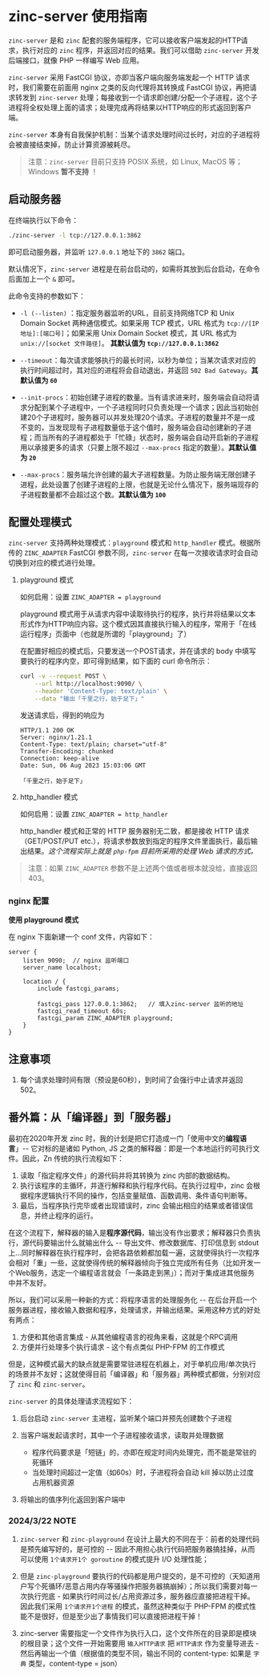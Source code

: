 # zinc-server 使用指南

`zinc-server` 是和 `zinc` 配套的服务端程序，它可以接收客户端发起的HTTP请求，执行对应的 `zinc` 程序，并返回对应的结果。我们可以借助 `zinc-server` 开发后端接口，就像 PHP 一样编写 Web 应用。

`zinc-server` 采用 FastCGI 协议，亦即当客户端向服务端发起一个 HTTP 请求时，我们需要在前面用 nginx 之类的反向代理将其转换成 FastCGI 协议，再把请求转发到 `zinc-server` 处理；每接收到一个请求即创建/分配一个子进程，这个子进程将全权处理上面的请求；处理完成再将结果以HTTP响应的形式返回到客户端。

`zinc-server` 本身有自我保护机制：当某个请求处理时间过长时，对应的子进程将会被直接结束掉，防止计算资源被耗尽。

> 注意：`zinc-server` 目前只支持 POSIX 系统，如 Linux, MacOS 等；Windows **暂不支持** ！

## 启动服务器

在终端执行以下命令：

```bash
./zinc-server -l tcp://127.0.0.1:3862
```

即可启动服务器，并监听 `127.0.0.1` 地址下的 `3862` 端口。

默认情况下，`zinc-server` 进程是在前台启动的，如需将其放到后台启动，在命令后面加上一个 `&` 即可。

此命令支持的参数如下：

  - `-l (--listen)` ：指定服务器监听的URL，目前支持网络TCP 和 Unix Domain Socket 两种通信模式。如果采用 TCP 模式，URL 格式为 `tcp://[IP地址]:[端口号]`；如果采用 Unix Domain Socket 模式，其 URL 格式为 `unix://[socket 文件路径]`。 **其默认值为 `tcp://127.0.0.1:3862`**

  - `--timeout`：每次请求能够执行的最长时间，以秒为单位；当某次请求对应的执行时间超过时，其对应的进程将会自动退出，并返回 `502 Bad Gateway`。**其默认值为 `60`**

  - `--init-procs`：初始创建子进程的数量。当有请求进来时，服务端会自动将请求分配到某个子进程中，一个子进程同时只负责处理一个请求；因此当初始创建20个子进程时，服务器可以并发处理20个请求。子进程的数量并不是一成不变的，当发现现有子进程数量低于这个值时，服务端会自动创建新的子进程；而当所有的子进程都处于「忙碌」状态时，服务端会自动开启新的子进程用以承接更多的请求（只要上限不超过 `--max-procs` 指定的数量）。**其默认值为 `20`**

  - `--max-procs`：服务端允许创建的最大子进程数量。为防止服务端无限创建子进程，此处设置了创建子进程的上限，也就是无论什么情况下，服务端现存的子进程数量都不会超过这个数。**其默认值为 `100`**

## 配置处理模式

`zinc-server` 支持两种处理模式：`playground` 模式和 `http_handler` 模式。根据所传的 `ZINC_ADAPTER` FastCGI 参数不同，`zinc-server` 在每一次接收请求时会自动切换到对应的模式进行处理。

1. playground 模式
    
    如何启用：设置 `ZINC_ADAPTER = playground`

    playground 模式用于从请求内容中读取待执行的程序，执行并将结果以文本形式作为HTTP响应内容。这个模式因其直接执行输入的程序，常用于「在线运行程序」页面中（也就是所谓的「playground」了）

    在配置好相应的模式后，只要发送一个POST请求，并在请求的 body 中填写要执行的程序内空，即可得到结果，如下面的 curl 命令所示：

    ```sh
    curl -v --request POST \
        --url http://localhost:9090/ \
        --header 'Content-Type: text/plain' \
        --data "输出「千里之行，始于足下」"
    ```

    发送请求后，得到的响应为

    ```
    HTTP/1.1 200 OK
    Server: nginx/1.21.1
    Content-Type: text/plain; charset="utf-8"
    Transfer-Encoding: chunked
    Connection: keep-alive
    Date: Sun, 06 Aug 2023 15:03:06 GMT

    「千里之行，始于足下」
    ```

2. http_handler 模式

    如何启用：设置 `ZINC_ADAPTER = http_handler`

    http_handler 模式和正常的 HTTP 服务器别无二致，都是接收 HTTP 请求（GET/POST/PUT etc.），将请求参数放到指定的程序文件里面执行，最后输出结果。_这个流程实际上就是 `php-fpm` 目前所采用的处理 Web 请求的方式。_

    
> 注意：如果 `ZINC_ADAPTER` 参数不是上述两个值或者根本就没给，直接返回 403。

### nginx 配置

**使用 playground 模式**

在 nginx 下面新建一个 conf 文件，内容如下：

```
server {
    listen 9090;  // nginx 监听端口
    server_name localhost;

    location / {
        include fastcgi_params;

        fastcgi_pass 127.0.0.1:3862;   // 填入zinc-server 监听的地址     
        fastcgi_read_timeout 60s;
        fastcgi_param ZINC_ADAPTER playground;
    }
}
```

## 注意事项

1. 每个请求处理时间有限（预设是60秒），到时间了会强行中止请求并返回502。

## 番外篇：从「编译器」到「服务器」

最初在2020年开发 zinc 时，我的计划是把它打造成一门「使用中文的**编程语言**」-- 它对标的是诸如 Python, JS 之类的解释器：即是一个本地运行的可执行文件。因此，Zn 传统的执行流程如下： 

  1. 读取「指定程序文件」的源代码并将其转换为 zinc 内部的数据结构。
  2. 执行该程序的主循环，并逐行解释和执行程序代码。在执行过程中，zinc 会根据程序逻辑执行不同的操作，包括变量赋值、函数调用、条件语句判断等。
  3. 最后，当程序执行完毕或者出现错误时，zinc 会输出相应的结果或者错误信息，并终止程序的运行。

在这个流程下，解释器的输入是**程序源代码**，输出没有作出要求；解释器只负责执行，源代码要输出什么就输出什么 -- 导出文件、修改数据库、打印信息到 stdout 上...同时解释器在执行程序时，会把各路依赖都加载一遍，这就使得执行一次程序会相对「重」一些，这就使得传统的解释器倾向于独立完成所有任务（比如开发一个Web服务，选定一个编程语言就会「一条路走到黑」）；而对于集成进其他服务中并不友好。

所以，我们可以采用一种新的方式：将程序语言的处理服务化 -- 在后台开启一个服务器进程，接收输入数据和程序，处理请求，并输出结果。采用这种方式的好处有两点：

  1. 方便和其他语言集成 - 从其他编程语言的视角来看，这就是个RPC调用
  2. 方便并行处理多个执行请求 - 这个有点类似 PHP-FPM 的工作模式

但是，这种模式最大的缺点就是需要常驻进程在机器上，对于单机应用/单次执行的场景并不友好；这就使得目前「编译器」和「服务器」两种模式都做，分别对应了 `zinc` 和 `zinc-server`。

`zinc-server` 的具体处理请求流程如下：

1. 后台启动 `zinc-server` 主进程，监听某个端口并预先创建数个子进程
2. 当客户端发起请求时，其中一个子进程接收请求，读取并处理数据
    - 程序代码要求是「短链」的，亦即在规定时间内处理完，而不能是常驻的死循环
    - 当处理时间超过一定值（如60s）时，子进程将会自动 kill 掉以防止过度占用机器资源

3. 将输出的值序列化返回到客户端中


### 2024/3/22 NOTE

1. `zinc-server` 和 `zinc-playground` 在设计上最大的不同在于：前者的处理代码是预先编写好的，是可控的 -- 因此不用担心执行代码把服务器搞挂掉，从而可以使用 `1个请求开1个 goroutine` 的模式提升 I/O 处理性能；

2. 但是 `zinc-playground` 要执行的代码都是用户提交的，是不可控的（天知道用户写个死循环/恶意占用内存等骚操作把服务器搞崩掉）；所以我们需要对每一次执行兜底 - 如果执行时间过长/占用资源过多，服务器应直接把进程干掉。因此我们采用 `1个请求开1个进程` 的模式，虽然这种类似于 PHP-FPM 的模式性能不是很好，但是至少出了事情我们可以直接把进程干掉！

3. zinc-server 需要指定一个文件作为执行入口，这个文件所在的目录即是模块的根目录；这个文件一开始需要用 `输入HTTP请求` 把 `HTTP请求` 作为变量导进去 - 然后再输出一个值（根据值的类型不同，输出不同的 content-type: 如果是 `字典` 类型，content-type = json）